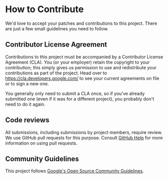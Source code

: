 # How to Contribute

We'd love to accept your patches and contributions to this project. There are just a few small guidelines you need to
follow.

## Contributor License Agreement

Contributions to this project must be accompanied by a Contributor License Agreement (CLA). You (or your employer)
retain the copyright to your contribution; this simply gives us permission to use and redistribute your contributions as
part of the project. Head over to <https://cla.developers.google.com/> to see your current agreements on file or to sign
a new one.

You generally only need to submit a CLA once, so if you've already submitted one (even if it was for a different
project), you probably don't need to do it again.

## Code reviews

All submissions, including submissions by project members, require review. We use GitHub pull requests for this purpose.
Consult [GitHub Help](https://help.github.com/articles/about-pull-requests/) for more information on using pull
requests.

## Community Guidelines

This project follows [Google's Open Source Community Guidelines](https://opensource.google/conduct/).
